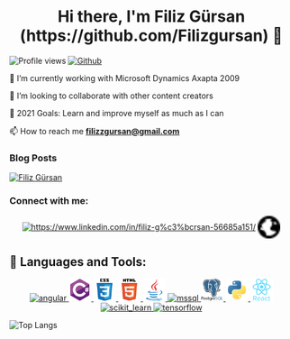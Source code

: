 <h1 align="center"> Hi there, I'm Filiz Gürsan (https://github.com/Filizgursan) 👋 </h1>

![Profile views](https://visitor-badge.laobi.icu/badge?page_id=Filizgursan)   [![Github](https://img.shields.io/github/followers/Filizgursan?label=Follow&style=social)](https://github.com/Filizgursan)

🔭 I’m currently working with Microsoft Dynamics Axapta 2009 

👯  I’m looking to collaborate with other content creators

🥅 2021 Goals: Learn and improve myself as much as I can

📫 How to reach me **filizzgursan@gmail.com**

### Blog Posts
<!-- BLOG-POST-LIST:START -->
[![Filiz Gürsan](https://github-readme-medium.vercel.app/?username=filizzgursan)](https://medium.com/@filizzgursan) 
<!-- BLOG-POST-LIST:END -->

<h3 align="left">Connect with me:</h3>
<p align="center">
<a href="https://www.linkedin.com/in/filiz-g%C3%BCrsan-56685a151/" target="blank"><img align="center" src="https://raw.githubusercontent.com/rahuldkjain/github-profile-readme-generator/master/src/images/icons/Social/linked-in-alt.svg" alt="https://www.linkedin.com/in/filiz-g%c3%bcrsan-56685a151/" height="40" width="40" /></a>
<a href="https://filizzgursan.medium.com/" target="blank"><img align="center" src="https://raw.githubusercontent.com/iconic/open-iconic/master/svg/globe.svg" alt="@filizgursan" height="40" width="40" /></a>
</p>

## 🧰 Languages and Tools:
<p align="center"> <a href="https://angular.io" target="_blank"> <img src="https://angular.io/assets/images/logos/angular/angular.svg" alt="angular" width="40" height="40"/> </a> <a href="https://www.w3schools.com/cs/" target="_blank"> <img src="https://raw.githubusercontent.com/devicons/devicon/master/icons/csharp/csharp-original.svg" alt="csharp" width="40" height="40"/> </a> <a href="https://www.w3schools.com/css/" target="_blank"> <img src="https://raw.githubusercontent.com/devicons/devicon/master/icons/css3/css3-original-wordmark.svg" alt="css3" width="40" height="40"/> </a> <a href="https://www.w3.org/html/" target="_blank"> <img src="https://raw.githubusercontent.com/devicons/devicon/master/icons/html5/html5-original-wordmark.svg" alt="html5" width="40" height="40"/> </a> <a href="https://www.java.com" target="_blank"> <img src="https://raw.githubusercontent.com/devicons/devicon/master/icons/java/java-original.svg" alt="java" width="40" height="40"/> </a> <a href="https://www.microsoft.com/en-us/sql-server" target="_blank"> <img src="https://www.svgrepo.com/show/303229/microsoft-sql-server-logo.svg" alt="mssql" width="40" height="40"/> </a> <a href="https://www.postgresql.org" target="_blank"> <img src="https://raw.githubusercontent.com/devicons/devicon/master/icons/postgresql/postgresql-original-wordmark.svg" alt="postgresql" width="40" height="40"/> </a> <a href="https://www.python.org" target="_blank"> <img src="https://raw.githubusercontent.com/devicons/devicon/master/icons/python/python-original.svg" alt="python" width="40" height="40"/> </a> <a href="https://reactjs.org/" target="_blank"> <img src="https://raw.githubusercontent.com/devicons/devicon/master/icons/react/react-original-wordmark.svg" alt="react" width="40" height="40"/> </a> <a href="https://scikit-learn.org/" target="_blank"> <img src="https://upload.wikimedia.org/wikipedia/commons/0/05/Scikit_learn_logo_small.svg" alt="scikit_learn" width="40" height="40"/> </a> <a href="https://www.tensorflow.org" target="_blank"> <img src="https://www.vectorlogo.zone/logos/tensorflow/tensorflow-icon.svg" alt="tensorflow" width="40" height="40"/> </a> </p>

![Top Langs](https://github-readme-stats.vercel.app/api/top-langs/?username=Filizgursan&theme=tokyonight)







